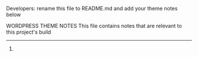 Developers: rename this file to README.md and add your theme notes below

WORDPRESS THEME NOTES
This file contains notes that are relevant to this project's build
____________________________________________________________

1.